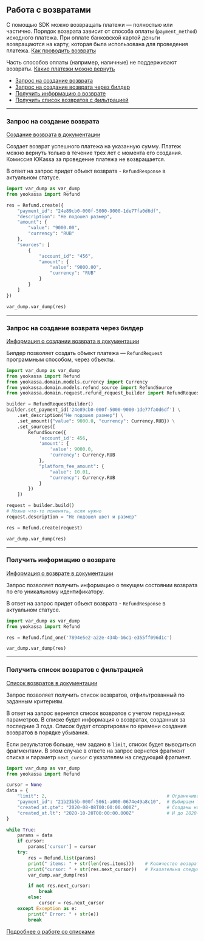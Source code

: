 ## Работа с возвратами

С помощью SDK можно возвращать платежи — полностью или частично. Порядок возврата зависит от способа оплаты 
(`payment_method`) исходного платежа. При оплате банковской картой деньги возвращаются на карту, 
которая была использована для проведения платежа. [Как проводить возвраты](https://yookassa.ru/developers/payments/refunds) 

Часть способов оплаты (например, наличные) не поддерживают возвраты. [Какие платежи можно вернуть](https://yookassa.ru/developers/payment-methods/overview#all)

* [Запрос на создание возврата](#Запрос-на-создание-возврата)
* [Запрос на создание возврата через билдер](#Запрос-на-создание-возврата-через-билдер)
* [Получить информацию о возврате](#Получить-информацию-о-возврате)
* [Получить список возвратов с фильтрацией](#Получить-список-возвратов-с-фильтрацией)

---

### Запрос на создание возврата

[Создание возврата в документации](https://yookassa.ru/developers/api?lang=python#create_refund)

Создает возврат успешного платежа на указанную сумму. Платеж можно вернуть только в течение трех лет с момента его создания. 
Комиссия ЮKassa за проведение платежа не возвращается.

В ответ на запрос придет объект возврата - `RefundResponse` в актуальном статусе.

```python
import var_dump as var_dump
from yookassa import Refund

res = Refund.create({
    "payment_id": "24e89cb0-000f-5000-9000-1de77fa0d6df",
    "description": "Не подошел размер",
    "amount": {
        "value": "9000.00",
        "currency": "RUB"
    },
    "sources": [
        {
            "account_id": "456",
            "amount": {
                "value": "9000.00",
                "currency": "RUB"
            }
        }
    ]
})

var_dump.var_dump(res)
```

---

### Запрос на создание возврата через билдер

[Информация о создании возврата в документации](https://yookassa.ru/developers/api?lang=python#create_refund)

Билдер позволяет создать объект платежа — `RefundRequest` программным способом, через объекты.

```python
import var_dump as var_dump
from yookassa import Refund
from yookassa.domain.models.currency import Currency
from yookassa.domain.models.refund_source import RefundSource
from yookassa.domain.request.refund_request_builder import RefundRequestBuilder

builder = RefundRequestBuilder()
builder.set_payment_id('24e89cb0-000f-5000-9000-1de77fa0d6df') \
    .set_description("Не подошел размер") \
    .set_amount({"value": 9000.0, "currency": Currency.RUB}) \
    .set_sources([
        RefundSource({
            'account_id': 456,
            'amount': {
                'value': 9000.0,
                'currency': Currency.RUB
            },
            "platform_fee_amount": {
                "value": 10.01,
                "currency": Currency.RUB
            }
        })
    ])

request = builder.build()
# Можно что-то поменять, если нужно
request.description = "Не подошел цвет и размер"

res = Refund.create(request)

var_dump.var_dump(res)
```

---

### Получить информацию о возврате

[Информация о возврате в документации](https://yookassa.ru/developers/api?lang=python#get_refund)

Запрос позволяет получить информацию о текущем состоянии возврата по его уникальному идентификатору.

В ответ на запрос придет объект возврата - `RefundResponse` в актуальном статусе.

```python
import var_dump as var_dump
from yookassa import Refund

res = Refund.find_one('7894e5e2-a22e-434b-b6c1-e355ff096d1c')

var_dump.var_dump(res)
```

---

### Получить список возвратов с фильтрацией

[Список возвратов в документации](https://yookassa.ru/developers/api?lang=python#get_refunds_list)

Запрос позволяет получить список возвратов, отфильтрованный по заданным критериям.

В ответ на запрос вернется список возвратов с учетом переданных параметров. В списке будет информация о возвратах, 
созданных за последние 3 года. Список будет отсортирован по времени создания возвратов в порядке убывания.

Если результатов больше, чем задано в `limit`, список будет выводиться фрагментами. В этом случае в ответе на запрос 
вернется фрагмент списка и параметр `next_cursor` с указателем на следующий фрагмент.

```python
import var_dump as var_dump
from yookassa import Refund

cursor = None
data = {
    "limit": 2,                                            # Ограничиваем размер выборки
    "payment_id": "21b23b5b-000f-5061-a000-0674e49a8c10",  # Выбираем только по конкретному платежу
    "created_at.gte": "2020-08-08T00:00:00.000Z",          # Созданы начиная с 2020-08-08
    "created_at.lt": "2020-10-20T00:00:00.000Z"            # И до 2020-10-20
}

while True:
    params = data
    if cursor:
        params['cursor'] = cursor
    try:
        res = Refund.list(params)
        print(" items: " + str(len(res.items)))    # Количество возвратов в выборке
        print("cursor: " + str(res.next_cursor))   # Указательна следующую страницу
        var_dump.var_dump(res)

        if not res.next_cursor:
            break
        else:
            cursor = res.next_cursor
    except Exception as e:
        print(" Error: " + str(e))
        break

```
[Подробнее о работе со списками](https://yookassa.ru/developers/using-api/lists)
